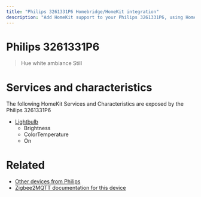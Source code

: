 ```yaml
---
title: "Philips 3261331P6 Homebridge/HomeKit integration"
description: "Add HomeKit support to your Philips 3261331P6, using Homebridge, Zigbee2MQTT and homebridge-z2m."
---
```

<!---
This file has been GENERATED using src/docgen/docgen.ts
DO NOT EDIT THIS FILE MANUALLY!
-->
# Philips 3261331P6
> Hue white ambiance Still


# Services and characteristics
The following HomeKit Services and Characteristics are exposed by
the Philips 3261331P6

* [Lightbulb](../../light.md)
  * Brightness
  * ColorTemperature
  * On


# Related
* [Other devices from Philips](../index.md#philips)
* [Zigbee2MQTT documentation for this device](https://www.zigbee2mqtt.io/devices/3261331P6.html)